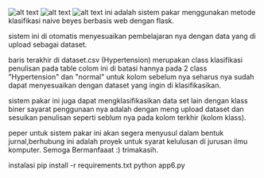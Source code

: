 ![alt text](https://github.com/zaid404/hypertension/blob/main/Screenshot_15.png?raw=true)
![alt text](https://github.com/zaid404/hypertension/blob/main/prevhomet_14.png?raw=true)
![alt text](https://github.com/zaid404/hypertension/blob/main/Screenshot_14.png?raw=true)
ini adalah sistem pakar menggunakan metode klasifikasi naive beyes berbasis web dengan flask.

sistem ini di otomatis menyesuaikan  pembelajaran nya dengan data yang di upload sebagai dataset.

baris terakhir di dataset.csv (Hypertension) merupakan class  klasifikasi penulisan pada table colom ini di batasi hannya pada 2 class "Hypertension" dan "normal"
untuk kolom sebelum nya seharus nya sudah dapat menyesuaikan dengan dataset yang ingin di klasifikasikan.

sistem pakar ini juga dapat mengklasifikasikan data set lain dengan klass biner sayarat penggunaan nya adalah dengan meng upload dataset dan sesuikan penulisan seperti seblum nya pada kolom terkhir (kolom klass).

peper untuk sistem pakar ini akan segera menyusul dalam bentuk jurnal,berhubung ini adalah proyek untuk syarat kelulusan di jurusan ilmu komputer.
Semoga Bermanfaaat :) trimakasih.

instalasi 
pip install -r requirements.txt
python app6.py




